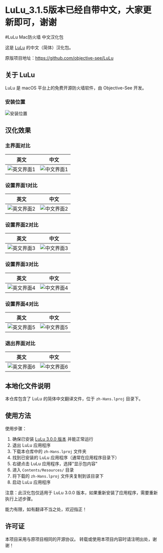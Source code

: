 # LuLu_3.1.5版本已经自带中文，大家更新即可，谢谢

#LuLu Mac防火墙 中文汉化包

这是 [LuLu](https://github.com/objective-see/LuLu) 的中文（简体）汉化包。

原版项目地址：https://github.com/objective-see/LuLu

## 关于 LuLu

LuLu 是 macOS 平台上的免费开源防火墙软件，由 Objective-See 开发。

### 安装位置
![安装位置](images/目录结构.png)

## 汉化效果
### 主界面对比
| 英文 | 中文 |
|------|------|
| ![英文界面1](images/lulu-english1.png) | ![中文界面1](images/lulu-chinese1.png) |

### 设置界面1对比
| 英文 | 中文 |
|------|------|
| ![英文界面2](images/lulu-english2.png) | ![中文界面2](images/lulu-chinese2.png) |

### 设置界面2对比
| 英文 | 中文 |
|------|------|
| ![英文界面3](images/lulu-english3.png) | ![中文界面3](images/lulu-chinese3.png) |

### 设置界面3对比
| 英文 | 中文 |
|------|------|
| ![英文界面4](images/lulu-english4.png) | ![中文界面4](images/lulu-chinese4.png) |

### 设置界面4对比
| 英文 | 中文 |
|------|------|
| ![英文界面5](images/lulu-english5.png) | ![中文界面5](images/lulu-chinese5.png) |

### 退出界面对比
| 英文 | 中文 |
|------|------|
| ![英文界面6](images/lulu-english6.png) | ![中文界面6](images/lulu-chinese6.png) |

## 本地化文件说明

本仓库包含了 LuLu 的简体中文翻译文件，位于 `zh-Hans.lproj` 目录下。

## 使用方法

使用步骤：
1. 确保已安装 [LuLu 3.0.0 版本](https://github.com/objective-see/LuLu/releases/tag/v3.0.0) 并能正常运行
2. 退出 LuLu 应用程序
3. 下载本仓库中的 `zh-Hans.lproj` 文件夹
4. 找到已安装的 LuLu 应用程序（通常在应用程序目录下）
5. 右键点击 LuLu 应用程序，选择"显示包内容"
6. 进入 `Contents/Resources/` 目录
7. 将下载的 `zh-Hans.lproj` 文件夹复制到该目录下
8. 启动 LuLu 应用程序

注意：此汉化包仅适用于 LuLu 3.0.0 版本，如果重新安装了应用程序，需要重新执行上述步骤。

能力有限，如有翻译不当之处，欢迎指正！

## 许可证

本项目采用与原项目相同的开源协议。
转载或使用本项目内容时请注明出处，谢谢！

